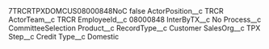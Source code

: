 <?xml version="1.0" encoding="UTF-8"?>
<CustomMetadata xmlns="http://soap.sforce.com/2006/04/metadata" xmlns:xsi="http://www.w3.org/2001/XMLSchema-instance" xmlns:xsd="http://www.w3.org/2001/XMLSchema">
    <label>7TRCRTPXDOMCUS08000848NoC</label>
    <protected>false</protected>
    <values>
        <field>ActorPosition__c</field>
        <value xsi:type="xsd:string">TRCR</value>
    </values>
    <values>
        <field>ActorTeam__c</field>
        <value xsi:type="xsd:string">TRCR</value>
    </values>
    <values>
        <field>EmployeeId__c</field>
        <value xsi:type="xsd:string">08000848</value>
    </values>
    <values>
        <field>InterByTX__c</field>
        <value xsi:type="xsd:string">No</value>
    </values>
    <values>
        <field>Process__c</field>
        <value xsi:type="xsd:string">CommitteeSelection</value>
    </values>
    <values>
        <field>Product__c</field>
        <value xsi:nil="true"/>
    </values>
    <values>
        <field>RecordType__c</field>
        <value xsi:type="xsd:string">Customer</value>
    </values>
    <values>
        <field>SalesOrg__c</field>
        <value xsi:type="xsd:string">TPX</value>
    </values>
    <values>
        <field>Step__c</field>
        <value xsi:type="xsd:string">Credit</value>
    </values>
    <values>
        <field>Type__c</field>
        <value xsi:type="xsd:string">Domestic</value>
    </values>
</CustomMetadata>
